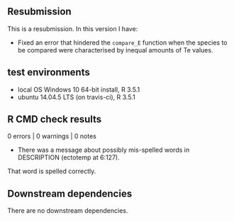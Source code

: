 ## Resubmission
This is a resubmission. In this version I have:

* Fixed an error that hindered the ``compare_E`` function when the species to be compared were characterised by inequal amounts of Te values.

## test environments
* local OS Windows 10 64-bit install, R 3.5.1
* ubuntu 14.04.5 LTS (on travis-ci), R 3.5.1

## R CMD check results
0 errors | 0 warnings | 0 notes

* There was a message about possibly mis-spelled words in DESCRIPTION (ectotemp  at 6:127).

That word is spelled correctly.

## Downstream dependencies
There are no downstream dependencies.
 
